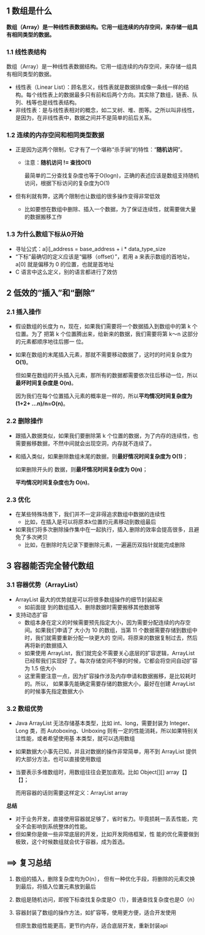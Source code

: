 ## 1 数组是什么

**数组（Array）是一种线性表数据结构。它用一组连续的内存空间，来存储一组具有相同类型的数据。**

### 1.1 线性表结构

数组（Array）是一种线性表数据结构。它用一组连续的内存空间，来存储一组具有相同类型的数据。

* 线性表（Linear List）：顾名思义，线性表就是数据排成像一条线一样的结构。每个线性表上的数据最多只有前和后两个方向。其实除了数组，链表、队列、栈等也是线性表结构。
* 非线性表：是与线性表相对的概念，如二叉树、堆、图等。之所以叫非线性，是因为，在非线性表中，数据之间并不是简单的前后关系。

### 1.2 连续的内存空间和相同类型数据

* 正是因为这两个限制，它才有了一个堪称“杀手锏”的特性：“**随机访问**”。

  * 注意：**随机访问 != 查找O(1)**

    最简单的二分查找复杂度也等于O(logn)，正确的表述应该是数组支持随机访问，根据下标访问的复杂度为O(1)

* 但有利就有弊，这两个限制也让数组的很多操作变得非常低效

  * 比如要想在数组中删除、插入一个数据，为了保证连续性，就需要做大量的数据搬移工作

### 1.3 为什么数组下标从0开始

* 寻址公式：a[i]_address = base_address + i * data_type_size
* “下标”最确切的定义应该是“偏移（offset）”，若用 a 来表示数组的首地址，a[0] 就是偏移为 0 的位置，也就是首地址
* C 语言中这么定义，别的语言都进行了效仿

## 2 低效的“插入”和“删除”
### 2.1 插入操作

* 假设数组的长度为 n，现在，如果我们需要将一个数据插入到数组中的第 k 个位置。为了 把第 k 个位置腾出来，给新来的数据，我们需要将第 k～n 这部分的元素都顺序地往后挪一 位。


* 如果在数组的末尾插入元素，那就不需要移动数据了，这时的时间复杂度为 **O(1)**。

  但如果在数组的开头插入元素，那所有的数据都需要依次往后移动一位，所以**最坏时间复杂度是 O(n)**。

   因为我们在每个位置插入元素的概率是一样的，所以**平均情况时间复杂度为 (1+2+ …n)/n=O(n)**。

### 2.2 删除操作

* 跟插入数据类似，如果我们要删除第 k 个位置的数据，为了内存的连续性，也需要搬移数据，不然中间就会出现空洞，内存就不连续了。

* 和插入类似，如果删除数组末尾的数据，则**最好情况时间复杂度为 O(1)**；

  如果删除开头的 数据，则**最坏情况时间复杂度为 O(n)**；

  **平均情况时间复杂度也为 O(n)**。

### 2.3 优化
* 在某些特殊场景下，我们并不一定非得追求数组中数据的连续性
  * 比如，在插入是可以将原本k位置的元素移动到数组最后
* 如果我们将多次删除操作集中在一起执行，插入.删除的效率会提高很多，且避免了多次拷贝
  * 比如，在删除时先记录下要删除元素，一遍遍历双指针就能完成删除

## 3 容器能否完全替代数组
### 3.1 容器优势（ArrayList）

* ArrayList 最大的优势就是可以将很多数组操作的细节封装起来
  * 如前面提 到的数组插入、删除数据时需要搬移其他数据等
* 支持动态扩容
  * 数组本身在定义的时候需要预先指定大小，因为需要分配连续的内存空间。如果我们申请了 大小为 10 的数组，当第 11 个数据需要存储到数组中时，我们就需要重新分配一块更大的 空间，将原来的数据复制过去，然后再将新的数据插入
  * 如果使用 ArrayList，我们就完全不需要关心底层的扩容逻辑，ArrayList 已经帮我们实现好 了。每次存储空间不够的时候，它都会将空间自动扩容为 1.5 倍大小
  * 这里需要注意一点，因为扩容操作涉及内存申请和数据搬移，是比较耗时的。所以， 如果事先能确定需要存储的数据大小，最好在创建 ArrayList 的时候事先指定数据大小

### 3.2 数组优势

* Java ArrayList 无法存储基本类型，比如 int、long，需要封装为 Integer、Long 类，而 Autoboxing、Unboxing 则有一定的性能消耗，所以如果特别关注性能，或者希望使用基 本类型，就可以选用数组

* 如果数据大小事先已知，并且对数据的操作非常简单，用不到 ArrayList 提供的大部分方法，也可以直接使用数组

* 当要表示多维数组时，用数组往往会更加直观。比如 Object[][] array【】【】；

  而用容器的话则需要这样定义：ArrayList<ArrayList > array

**总结**

* 对于业务开发，直接使用容器就足够了，省时省力。毕竟损耗一丢丢性能，完全不会影响到系统整体的性能。
* 但如果你是做一些非常底层的开发，比如开发网络框架，性 能的优化需要做到极致，这个时候数组就会优于容器，成为首选。

## ==> 复习总结

1. 数组的插入，删除复杂度均为O(n）， 但有一种优化手段，将删除的元素交换到最后，将插入位置元素放到最后

2. 数组是随机访问，即按下标查找复杂度是O（1），普通查找复杂度也是O（n）

3. 容器封装了数组的操作方法，如扩容等，使用更方便，适合开发使用

   但原生数组性能更高，更节约内存，适合底层开发，重新封装api
